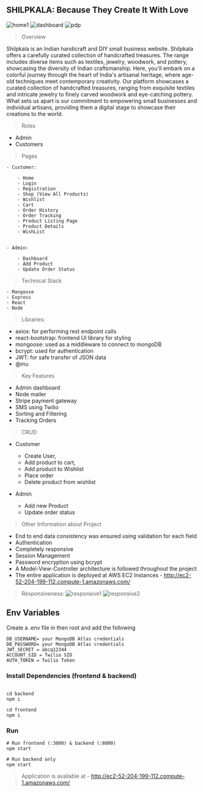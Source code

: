 ## SHILPKALA: Because They Create It With Love

![home1](./Resources/home1.png?raw=true "home1")
![dashboard](./Resources/dashboard.png?raw=true "dashboard")
![pdp](./Resources/pdp.png?raw=true "pdp")


> Overview 

Shilpkala is an Indian handicraft and DIY small business website. Shilpkala offers a carefully curated collection of handcrafted treasures. The range includes diverse items such as textiles, jewelry, woodwork, and pottery, showcasing the diversity of Indian craftsmanship. Here, you'll embark on a colorful journey through the heart of India's artisanal heritage, where age-old techniques meet contemporary creativity. Our platform showcases a curated collection of handcrafted treasures, ranging from exquisite textiles and intricate jewelry to finely carved woodwork and eye-catching pottery. What sets us apart is our commitment to empowering small businesses and individual artisans, providing them a digital stage to showcase their creations to the world.

> Roles 

- Admin
- Customers


> Pages

    - Customer:

        - Home
        - Login
        - Registration
        - Shop (View All Products)
        - Wishlist
        - Cart
        - Order History
        - Order Tracking
        - Product Listing Page
        - Product Details
        - WishList


    - Admin:

        - Dashboard
        - Add Product
        - Update Order Status


> Technical Stack

    - Mangoose
    - Express
    - React
    - Node


> Libraries:

- axios: for performing rest endpoint calls
- react-bootstrap: frontend UI library for styling
- mongoose: used as a middleware to connect to mongoDB
- bcrypt: used for authentication
- JWT: for safe transfer of JSON data
- @mu

> Key Features

- Admin dashboard
- Node mailer
- Stripe payment gateway
- SMS using Twilio
- Sorting and Filtering
- Tracking Orders

> CRUD

- Customer 

    - Create User, 
    - Add product to cart, 
    - Add product to Wishlist
    - Place order
    - Delete product from wishlist

- Admin

    - Add new Product
    - Update order status


> Other Information about Project

- End to end data consistency was ensured using validation for each field
- Authentication
- Completely responsive
- Session Management
- Password encryption using bcrypt
- A Model-View-Controller architecture is followed throughout the project
- The entire application is deployed at AWS EC2 Instances - http://ec2-52-204-199-112.compute-1.amazonaws.com/


> Responsiveness:
![responsive1](./Resources/responsive%201.png?raw=true "responsive1")
![responsive2](./Resources/responsive%202.png?raw=true "responsive2")




## Env Variables

Create a .env file in then root and add the following

```
DB_USERNAME= your MongoDB Atlas credentials
DB_PASSWORD= your MongoDB Atlas credentials
JWT_SECRET = abcq12344
ACCOUNT_SID = Twilio SID
AUTH_TOKEN = Twilio Token
```

### Install Dependencies (frontend & backend)

```

cd backend
npm i

cd frontend
npm i

```

### Run

```
# Run frontend (:3000) & backend (:8000)
npm start

# Run backend only
npm start
```

> Application is available at - http://ec2-52-204-199-112.compute-1.amazonaws.com/


